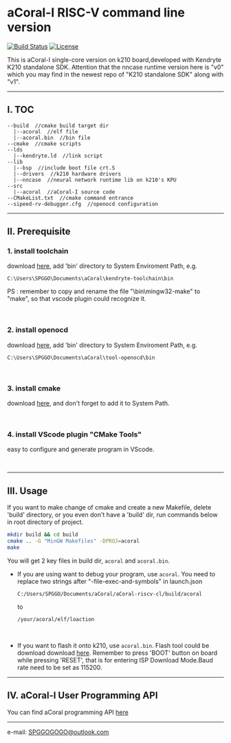 # aCoral-I RISC-V command line version

[![Build Status](https://travis-ci.org/kendryte/kendryte-standalone-sdk.svg)](https://travis-ci.org/kendryte/kendryte-standalone-sdk)
[![License](https://img.shields.io/badge/License-Apache%202.0-blue.svg)](https://opensource.org/licenses/Apache-2.0)

This is aCoral-I single-core version on k210 board,developed with Kendryte K210 standalone SDK. Attention that the nncase runtime version here is "v0" which you may find in the newest repo of "K210 standalone SDK" along with "v1". 

---
## I. TOC
```
--build  //cmake build target dir
  |--acoral  //elf file
  |--acoral.bin  //bin file
--cmake  //cmake scripts
--lds
  |--kendryte.ld  //link script
--lib
  |--bsp  //include boot file crt.S
  |--drivers  //k210 hardware drivers
  |--nncase  //neural network runtime lib on k210's KPU
--src
  |--acoral  //aCoral-I source code
--CMakeList.txt  //cmake command entrance
--sipeed-rv-debugger.cfg  //openocd configuration
```

---
## II. Prerequisite
### 1. install toolchain
download [here](https://github.com/kendryte/kendryte-gnu-toolchain/releases/tag/v8.2.0-20190213), add 'bin' directory to System Enviroment Path, e.g.
``` 
C:\Users\SPGGO\Documents\aCoral\kendryte-toolchain\bin
```
PS : remember to copy and rename the file "\bin\mingw32-make" to "make", so that vscode plugin could recognize it.

<br/>

### 2. install openocd
download [here](https://github.com/kendryte/openocd-kendryte/releases/tag/v0.2.3), add 'bin' directory to System Enviroment Path, e.g.
``` 
C:\Users\SPGGO\Documents\aCoral\tool-openocd\bin
```
<br/>

### 3. install cmake
download [here](https://cmake.org/download/), and don't forget to add it to System Path.

<br/>

### 4. install VScode plugin "CMake Tools"
easy to configure and generate program in VScode.

<br/>

---
## III. Usage

If you want to make change of cmake and create a new Makefile, delete 'build' directory, or you even don't have a 'build' dir,  run commands below in root directory of project.

```bash
mkdir build && cd build
cmake .. -G "MinGW Makefiles" -DPROJ=acoral
make
```

You will get 2 key files in build dir, `acoral` and `acoral.bin`.

* If you are using want to debug your program, use `acoral`. You need to replace two strings after "-file-exec-and-symbols" in launch.json
  ```
  C:/Users/SPGGO/Documents/aCoral/aCoral-riscv-cl/build/acoral
  ``` 
  to
  ```
  /your/acoral/elf/loaction
  ```
<br/>

* If you want to flash it onto k210, use `acoral.bin`. Flash tool could be download download [here](https://github.com/sipeed/kflash_gui/releases). Remember to press 'BOOT' button on board while pressing 'RESET', that is for entering ISP Download Mode.Baud rate need to be set as 115200.

---
## IV. aCoral-I User Programming API
You can find aCoral programming API [here](API.md)

---
e-mail: SPGGOGOGO@outlook.com
